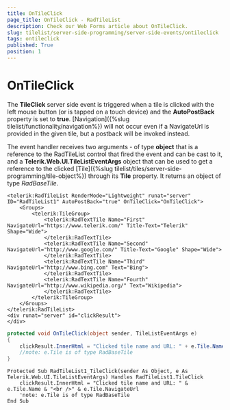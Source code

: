 ```yaml
---
title: OnTileClick
page_title: OnTileClick - RadTileList
description: Check our Web Forms article about OnTileClick.
slug: tilelist/server-side-programming/server-side-events/ontileclick
tags: ontileclick
published: True
position: 1
---
```


# OnTileClick





The **TileClick** server side event is triggered when a tile is clicked with the left mouse button (or is tapped on a touch device) and the **AutoPostBack** property is set to **true**. [Navigation]({%slug tilelist/functionality/navigation%}) will not occur even if a NavigateUrl is provided in the given tile, but a postback will be invoked instead.

The event handler receives two arguments - of type **object** that is a reference to the RadTileList control that fired the event and can be cast to it, and a **Telerik.Web.UI.TileListEventArgs** object that can be used to get a reference to the clicked [Tile]({%slug tilelist/tiles/server-side-programming/tile-object%}) through its **Tile** property. It returns an object of type *RadBaseTile*.

````ASP.NET
<telerik:RadTileList RenderMode="Lightweight" runat="server" ID="RadTileList1" AutoPostBack="true" OnTileClick="OnTileClick">
	<Groups>
		<telerik:TileGroup>
			<telerik:RadTextTile Name="First" NavigateUrl="https://www.telerik.com/" Title-Text="Telerik" Shape="Wide">
			</telerik:RadTextTile>
			<telerik:RadTextTile Name="Second" NavigateUrl="http://www.google.com/" Title-Text="Google" Shape="Wide">
			</telerik:RadTextTile>
			<telerik:RadTextTile Name="Third" NavigateUrl="http://www.bing.com" Text="Bing">
			</telerik:RadTextTile>
			<telerik:RadTextTile Name="Fourth" NavigateUrl="http://www.wikipedia.org/" Text="Wikipedia">
			</telerik:RadTextTile>
		</telerik:TileGroup>
	</Groups>
</telerik:RadTileList>
<div runat="server" id="clickResult">
</div>
````





````C#
protected void OnTileClick(object sender, TileListEventArgs e)
{
	clickResult.InnerHtml = "Clicked tile name and URL: " + e.Tile.Name + "<br />" + e.Tile.NavigateUrl;
	//note: e.Tile is of type RadBaseTile
}
````
````VB
Protected Sub RadTileList1_TileClick(sender As Object, e As Telerik.Web.UI.TileListEventArgs) Handles RadTileList1.TileClick
	clickResult.InnerHtml = "Clicked tile name and URL: " & e.Tile.Name & "<br />" & e.Tile.NavigateUrl
	'note: e.Tile is of type RadBaseTile
End Sub
````


